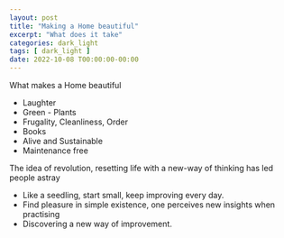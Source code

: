 ```yaml
---
layout: post
title: "Making a Home beautiful"
excerpt: "What does it take"
categories: dark_light
tags: [ dark_light ]
date: 2022-10-08 T00:00:00-00:00
---
```


What makes a Home beautiful

* Laughter
* Green - Plants
* Frugality, Cleanliness, Order
* Books
* Alive and Sustainable
* Maintenance free

The idea of revolution, resetting life with a new-way of thinking has led people astray


* Like a seedling, start small, keep improving every day.
* Find pleasure in simple existence, one perceives new insights when practising 
* Discovering a new way of improvement.


